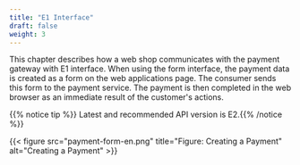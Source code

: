 ```yaml
---
title: "E1 Interface"
draft: false
weight: 3
---
```


This chapter describes how a web shop communicates with the payment gateway with E1 interface. When using the form interface, the payment data is created as a form on the web applications page. The consumer sends this form to the payment service. The payment is then completed in the web browser as an immediate result of the customer's actions.

{{% notice tip %}} Latest and recommended API version is E2.{{% /notice %}}

{{< figure src="payment-form-en.png" title="Figure: Creating a Payment" alt="Creating a Payment" >}}
